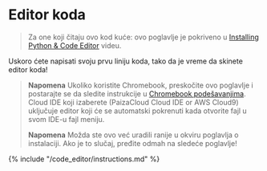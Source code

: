 # Editor koda

> Za one koji čitaju ovo kod kuće: ovo poglavlje je pokriveno u [Installing Python & Code Editor](https://www.youtube.com/watch?v=pVTaqzKZCdA&t=4m43s) videu.

Uskoro ćete napisati svoju prvu liniju koda, tako da je vreme da skinete editor koda!

> **Napomena** Ukoliko koristite Chromebook, preskočite ovo poglavlje i postarajte se da sledite instrukcije u [Chromebook podešavanjima](../chromebook_setup/README.md). Cloud IDE koji izaberete (PaizaCloud Cloud IDE or AWS Cloud9) uključuje editor koji će se automatski pokrenuti kada otvorite fajl u svom IDE-u fajl meniju.
> 
> **Napomena** Možda ste ovo već uradili ranije u okviru poglavlja o instalaciji. Ako je to slučaj, pređite odmah na sledeće poglavlje!

{% include "/code_editor/instructions.md" %}
